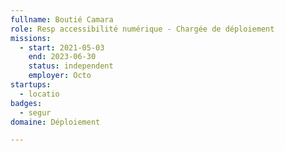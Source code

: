 ```yaml
---
fullname: Boutié Camara
role: Resp accessibilité numérique - Chargée de déploiement
missions:
  - start: 2021-05-03
    end: 2023-06-30
    status: independent
    employer: Octo
startups:
  - locatio
badges:
  - segur
domaine: Déploiement

---
```



